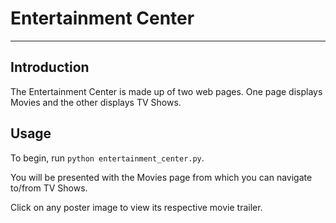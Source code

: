 # Entertainment Center #



----------

## Introduction ##

The Entertainment Center is made up of two web pages.  One page displays Movies and the other displays TV Shows.

## Usage ##

To begin, run `python entertainment_center.py`.

You will be presented with the Movies page from which you can navigate to/from TV Shows.

Click on any poster image to view its  respective movie trailer.
